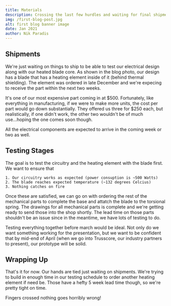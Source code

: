 ```yaml
---
title: Materials
description: Crossing the last few hurdles and waiting for final shipments before testing our design.
img: /first-blog-post.jpg
alt: first blog banner image
date: Jan 2021
author: Nik Paradis
---
```


## Shipments

We're just waiting on things to ship to be able to test our electrical design along with our heated blade core. As shown in the blog photo, our design has a blade that has a heating element inside of it (behind thermal shielding). The element was ordered in late December and we're expecing to receive the part within the next two weeks. 

It's one of our most expensive part coming in at $500. Fortunately, like everything in manufacturing, if we were to make more units, the cost per part would go down substantially. They offered us three for $250 each, but realistically, if one didn't work, the other two wouldn't be of much use...hoping the one comes soon though.

All the electrical components are expected to arrive in the coming week or two as well.

## Testing Stages
The goal is to test the circuitry and the heating element with the blade first. We want to ensure that

    1. Our circuitry works as expected (power consuption is ~500 Watts)
    2. The blade reaches expected temperature (~132 degrees Celcius)
    3. Nothing catches on fire

Once these are satisfied, we can go on with ordering the rest of the mechanical parts to complete the base and attatch the blade to the torsional spring. The drawings for all mechanical parts is complete and we're getting ready to send those into the shop shortly. The lead time on those parts shouldn't be an issue since in the meantime, we have lots of testing to do.

Testing everything together before march would be ideal. Not only do we want something working for the presentation, but we want to be confident that by mid-end of April (when we go into Trusscore, our industry partners to present), our prototype will be solid.

## Wrapping Up
That's it for now. Our hands are tied just waiting on shipments. We're trying to build in enough time in our testing schedule to order another heating element if need be. Those have a hefty 5 week lead time though, so we're pretty tight on time.

Fingers crossed nothing goes horribly wrong!